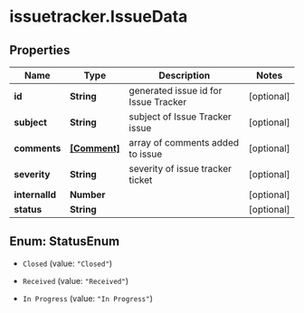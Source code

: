 # issuetracker.IssueData

## Properties

Name | Type | Description | Notes
------------ | ------------- | ------------- | -------------
**id** | **String** | generated issue id for Issue Tracker | [optional] 
**subject** | **String** | subject of Issue Tracker issue | [optional] 
**comments** | [**[Comment]**](Comment.md) | array of comments added to issue | [optional] 
**severity** | **String** | severity of issue tracker ticket | [optional] 
**internalId** | **Number** |  | [optional] 
**status** | **String** |  | [optional] 



## Enum: StatusEnum


* `Closed` (value: `"Closed"`)

* `Received` (value: `"Received"`)

* `In Progress` (value: `"In Progress"`)




